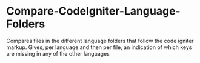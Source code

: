 # Compare-CodeIgniter-Language-Folders
Compares files in the different language folders that follow the code igniter markup. Gives, per language and then per file, an indication of which keys are missing in any of the other languages
